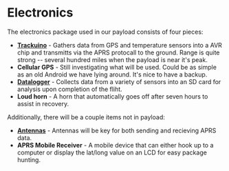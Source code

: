 
# Electronics

The electronics package used in our payload consists of four pieces:

-    [**Trackuino**](/resources/electronics/trackuino) - Gathers data from GPS and temperature sensors into a AVR chip and transmitts via the APRS protocall to the ground. Range is quite strong -- several hundred miles when the payload is near it's peak.
-    **Cellular GPS** - Still investigating what will be used. Could be as simple as an old Android we have lying around. It's nice to have a backup.
-    [**Datalogger**](/resources/electronics/electronics-kit) - Collects data from a variety of sensors into an SD card for analysis upon completion of the fliht.
-    **Loud horn** - A horn that automatically goes off after seven hours to assist in recovery.

Additionally, there will be a couple items not in payload:

-    [**Antennas**](/resources/electronics/antennas) - Antennas will be key for both sending and recieving APRS data. 
-    **APRS Mobile Receiver** - A mobile device that can either hook up to a computer or display the lat/long value on an LCD for easy package hunting.
